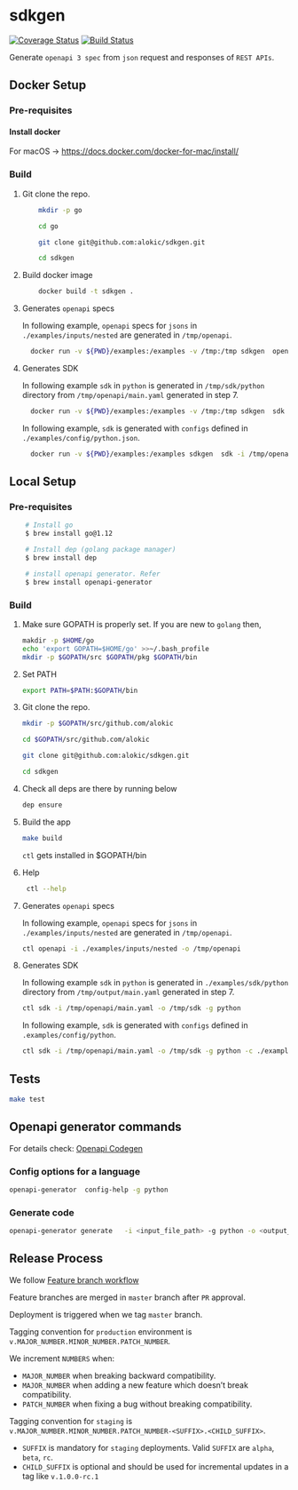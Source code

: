 # sdkgen

[![Coverage Status](https://coveralls.io/repos/github/alokic/sdkgen/badge.svg?t=4uMFW5)](https://coveralls.io/github/alokic/sdkgen)
[![Build Status](https://drone.alokic.com/api/badges/alokic/sdkgen/status.svg)](https://drone.alokic.com/alokic/sdkgen)

Generate `openapi 3 spec` from `json` request and responses of `REST APIs`.

## Docker Setup

### Pre-requisites

#### Install docker

For macOS -> https://docs.docker.com/docker-for-mac/install/

### Build

1. Git clone the repo.

    ```bash
        mkdir -p go

        cd go

        git clone git@github.com:alokic/sdkgen.git

        cd sdkgen
    ```

2. Build docker image

    ```bash
        docker build -t sdkgen .
    ```

3. Generates `openapi` specs

   In following example, `openapi` specs for `jsons` in `./examples/inputs/nested` are generated in `/tmp/openapi`.

      ```bash
        docker run -v ${PWD}/examples:/examples -v /tmp:/tmp sdkgen  openapi -i /examples/inputs/nested -o /tmp/openapi
      ```

4. Generates SDK

   In following example `sdk` in `python` is generated in `/tmp/sdk/python` directory from `/tmp/openapi/main.yaml` generated in step 7.

      ```bash
        docker run -v ${PWD}/examples:/examples -v /tmp:/tmp sdkgen  sdk -i /tmp/openapi/main.yaml -o /tmp/sdk -g python
      ```

   In following example, `sdk` is generated with `configs` defined in `./examples/config/python.json`.

      ```bash
        docker run -v ${PWD}/examples:/examples sdkgen  sdk -i /tmp/openapi/main.yaml -o /tmp/sdk -g python -c /examples/config/python.json
      ```

## Local Setup

### Pre-requisites

```bash
    # Install go
    $ brew install go@1.12

    # Install dep (golang package manager)
    $ brew install dep

    # install openapi generator. Refer
    $ brew install openapi-generator
```

### Build

1. Make sure GOPATH is properly set.
If you are new to `golang` then,

    ```bash
    makdir -p $HOME/go 
    echo 'export GOPATH=$HOME/go' >>~/.bash_profile
    mkdir -p $GOPATH/src $GOPATH/pkg $GOPATH/bin 
    ```

2. Set PATH

    ```bash
    export PATH=$PATH:$GOPATH/bin
    ```

3. Git clone the repo.

    ```bash
    mkdir -p $GOPATH/src/github.com/alokic

    cd $GOPATH/src/github.com/alokic

    git clone git@github.com:alokic/sdkgen.git

    cd sdkgen
    ```

4. Check all deps are there by running below

   ```bash
   dep ensure
   ```

5. Build the app

   ```bash
   make build
   ```

   `ctl` gets installed in $GOPATH/bin

6. Help

   ```bash
    ctl --help
   ```

7. Generates `openapi` specs

   In following example, `openapi` specs for `jsons` in `./examples/inputs/nested` are generated in `/tmp/openapi`.

      ```bash
      ctl openapi -i ./examples/inputs/nested -o /tmp/openapi
      ```

8. Generates SDK

   In following example `sdk` in `python` is generated in `./examples/sdk/python` directory from `/tmp/output/main.yaml` generated in step 7.

      ```bash
      ctl sdk -i /tmp/openapi/main.yaml -o /tmp/sdk -g python
      ```

   In following example, `sdk` is generated with `configs` defined in `.examples/config/python`.

      ```bash
      ctl sdk -i /tmp/openapi/main.yaml -o /tmp/sdk -g python -c ./examples/config/python.json
      ```

## Tests

```bash
make test
```

## Openapi generator commands

For details check: [Openapi Codegen](https://github.com/OpenAPITools/openapi-generator)

### Config options for a language

```bash
openapi-generator  config-help -g python
```

### Generate code

```bash
openapi-generator generate   -i <input_file_path> -g python -o <output_folder> --enable-post-process-file
```

## Release Process

We follow [Feature branch workflow](https://www.atlassian.com/git/tutorials/comparing-workflows/feature-branch-workflow)

Feature branches are merged in `master` branch after `PR` approval.

Deployment is triggered when we tag `master` branch.

Tagging convention for `production` environment is `v.MAJOR_NUMBER.MINOR_NUMBER.PATCH_NUMBER`.

We increment `NUMBERS` when:

* `MAJOR_NUMBER` when breaking backward compatibility.
* `MAJOR_NUMBER` when adding a new feature which doesn’t break compatibility.
* `PATCH_NUMBER` when fixing a bug without breaking compatibility.

Tagging convention for `staging` is `v.MAJOR_NUMBER.MINOR_NUMBER.PATCH_NUMBER-<SUFFIX>.<CHILD_SUFFIX>`.

* `SUFFIX` is mandatory for `staging` deployments. Valid `SUFFIX` are `alpha`, `beta`, `rc`.
* `CHILD_SUFFIX` is optional and should be used for incremental updates in a tag like `v.1.0.0-rc.1`
